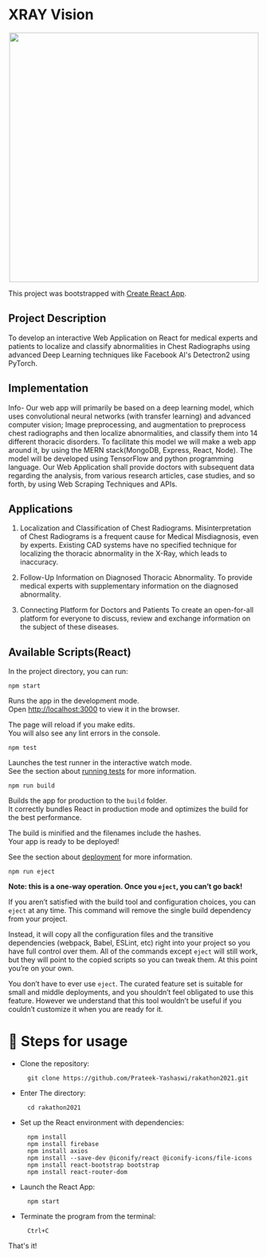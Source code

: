 # XRAY Vision

<p align="center">
<img width="500" height="500" src="https://user-images.githubusercontent.com/52810449/114263704-caecdf00-9a04-11eb-8612-7284f2e749ae.png">
</p>

This project was bootstrapped with [Create React App](https://github.com/facebook/create-react-app).

## Project Description
To develop an interactive Web Application on React for medical experts and patients to localize and classify abnormalities in Chest Radiographs using advanced Deep Learning techniques like Facebook AI's Detectron2 using PyTorch.

## Implementation
Info- Our web app will primarily be based on a deep learning model, which uses convolutional neural networks (with transfer learning) and advanced computer vision; Image preprocessing, and augmentation to preprocess chest radiographs and then localize abnormalities, and classify them into 14 different thoracic disorders. To facilitate this model we will make a web app around it, by using the MERN stack(MongoDB, Express, React, Node). The model will be developed using TensorFlow and python programming language. Our Web Application shall provide doctors with subsequent data regarding the analysis, from various research articles, case studies, and so forth, by using Web Scraping Techniques and APIs.


## Applications

1. Localization and Classification of Chest Radiograms. Misinterpretation of Chest Radiograms is a frequent cause for Medical Misdiagnosis, even by experts. Existing CAD systems have no specified technique for localizing the thoracic abnormality in the X-Ray, which leads to inaccuracy.

2. Follow-Up Information on Diagnosed Thoracic Abnormality. To provide medical experts with supplementary information on the diagnosed abnormality.

3. Connecting Platform for Doctors and Patients To create an open-for-all platform for everyone to discuss, review and exchange information on the subject of these diseases.

## Available Scripts(React)

In the project directory, you can run:

 `npm start`
 
Runs the app in the development mode.\
Open [http://localhost:3000](http://localhost:3000) to view it in the browser.

The page will reload if you make edits.\
You will also see any lint errors in the console.

 `npm test`

Launches the test runner in the interactive watch mode.\
See the section about [running tests](https://facebook.github.io/create-react-app/docs/running-tests) for more information.

 `npm run build`

Builds the app for production to the `build` folder.\
It correctly bundles React in production mode and optimizes the build for the best performance.

The build is minified and the filenames include the hashes.\
Your app is ready to be deployed!

See the section about [deployment](https://facebook.github.io/create-react-app/docs/deployment) for more information.

 `npm run eject`

**Note: this is a one-way operation. Once you `eject`, you can’t go back!**

If you aren’t satisfied with the build tool and configuration choices, you can `eject` at any time. This command will remove the single build dependency from your project.

Instead, it will copy all the configuration files and the transitive dependencies (webpack, Babel, ESLint, etc) right into your project so you have full control over them. All of the commands except `eject` will still work, but they will point to the copied scripts so you can tweak them. At this point you’re on your own.

You don’t have to ever use `eject`. The curated feature set is suitable for small and middle deployments, and you shouldn’t feel obligated to use this feature. However we understand that this tool wouldn’t be useful if you couldn’t customize it when you are ready for it.

# :green_book: Steps for usage

- Clone the repository: 

        git clone https://github.com/Prateek-Yashaswi/rakathon2021.git
- Enter The directory: 

        cd rakathon2021
- Set up the React environment with dependencies:

        npm install
        npm install firebase
        npm install axios
        npm install --save-dev @iconify/react @iconify-icons/file-icons
        npm install react-bootstrap bootstrap
        npm install react-router-dom
- Launch the React App:
        
        npm start
- Terminate the program from the terminal:

        Ctrl+C

That's it!
